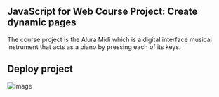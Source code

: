 ## JavaScript for Web Course Project: Create dynamic pages

The course project is the Alura Midi which is a digital interface musical instrument that acts as a piano by pressing each of its keys.

## Deploy project

![image](https://github.com/montsegv-2/aluramidi-sounds/assets/116055107/44d17e1c-0046-4d03-a767-153365442137)

